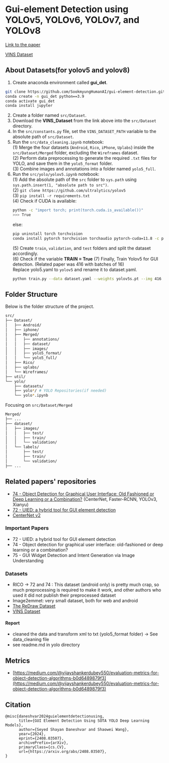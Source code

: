 # Gui-element Detection using YOLOv5, YOLOv6, YOLOv7, and YOLOv8

[Link to the paper](https://arxiv.org/abs/2408.03507)

[VINS Dataset](https://github.com/sbunian/VINS)

## About Datasets(for yolov5 and yolov8)
1. Create anaconda environment called **gui_det**.
```bash
git clone https://github.com/SookmyungHumanAI/gui-element-detection.git
conda create -n gui_det python==3.9
conda activate gui_det
conda install jupyter
```

2. Create a folder named `src/Dataset`.
3. Download the **VINS_Dataset** from the link above into the `src/Dataset` directory.
4. In the `src/constants.py` file, set the `VINS_DATASET_PATH` variable to the absolute path of `src/Dataset`.
5. Run the `src/data_cleaning.ipynb` notebook:<br>
   (1) Merge the four datasets (`Android`, `Rico`, `iPhone`, `Uplabs`) inside the `src/Dataset/Merged` folder, excluding the `Wireframes` dataset.<br>
   (2) Perform data preprocessing to generate the required `.txt` files for YOLO, and save them in the `yolo5_format` folder.<br>
   (3) Combine images and annotations into a folder named `yolo5_full`.<br>
6. Run the `src/yolo/yolov5.ipynb` notebook:<br>
   (1) Add the absolute path of the `src` folder to `sys.path` using `sys.path.insert(1, "absolute path to src")`.<br>
   (2) `git clone https://github.com/ultralytics/yolov5`<br>
   (3) `pip install -r requirements.txt`<br>
   (4) Check if CUDA is available:<br>
      ```bash
      python -c "import torch; print(torch.cuda.is_available())"
      >>> True
      ```
      else:
      ```bash
      pip uninstall torch torchvision
      conda install pytorch torchvision torchaudio pytorch-cuda=11.8 -c pytorch -c nvidia
      ```
   (5) Create `train`, `validation`, and `test` folders and split the dataset accordingly.<br>
   (6) Check if the variable **TRAIN = True**
   (7) Finally, Train Yolov5 for GUI detection. (Related paper was 416 with batches of 16)<br>
      Replace yolo5.yaml to `yolov5` and rename it to dataset.yaml.
   ```bash
   python train.py --data dataset.yaml --weights yolov5s.pt --img 416 --epochs {EPOCHS} --batch-size 16 --name {RES_DIR}
   ```

## Folder Structure
Below is the folder structure of the project.
```bash
src/
├── Dataset/
│   ├── Android/
│   ├── iphone/
│   ├── Merged/
│   │   ├── annotations/
│   │   ├── dataset/
│   │   ├── images/
│   │   ├── yolo5_format/
│   │   └── yolo5_full/
│   ├── Rico/
│   ├── uplabs/
│   └── Wireframes/
├── util/
└── yolo/
    ├── datasets/
    ├── yolo*/ # YOLO Repositories(if needed)
    └── yolo*.ipynb
```
Focusing on `src/Dataset/Merged`
```bash
Merged/
├── ...
├── dataset/
│   ├── images/
│   │   ├── test/
│   │   ├── train/
│   │   └── validation/
│   └── labels/
│       ├── test/
│       ├── train/
│       └── validation/
├── ...
```

## Related papers' repositories

- [74 - Object Detection for Graphical User Interface: Old Fashioned or Deep Learning or a Combination?](https://github.com/chenjshnn/Object-Detection-for-Graphical-User-Interface)
  (CenterNet, Faster-RCNN, YOLOv3, Xianyu)
- [72 - UIED: a hybrid tool for GUI element detection](https://github.com/MulongXie/UIED)
- [CenterNet v2](https://github.com/xingyizhou/CenterNet2)

### Important Papers

- 72 - UIED: a hybrid tool for GUI element detection
- 74 - Object detection for graphical user interface: old-fashioned or deep learning or a combination?
- 75 - GUI Widget Detection and Intent Generation via Image Understanding

### Datasets
- RICO -> 72 and 74 : This dataset (android only) is pretty much crap, so much preprocessing is required to make it work, and other authors who used it did not publish their preprocessed dataset 
- Image2emmet: very small dataset, both for web and android
- [The ReDraw Dataset](https://zenodo.org/record/2530277#.ZAQ5mXbMJ3g)
- [VINS Dataset](https://github.com/sbunian/VINS)


#### Report
- cleaned the data and transform xml to txt (yolo5_format folder) -> See data_cleaning file
- see readme.md in yolo directory

## Metrics
- [https://medium.com/@vijayshankerdubey550/evaluation-metrics-for-object-detection-algorithms-b0d6489879f3](https://medium.com/@vijayshankerdubey550/evaluation-metrics-for-object-detection-algorithms-b0d6489879f3)

## Citation
```
@misc{daneshvar2024guielementdetectionusing,
      title={GUI Element Detection Using SOTA YOLO Deep Learning Models}, 
      author={Seyed Shayan Daneshvar and Shaowei Wang},
      year={2024},
      eprint={2408.03507},
      archivePrefix={arXiv},
      primaryClass={cs.CV},
      url={https://arxiv.org/abs/2408.03507}, 
}
```
